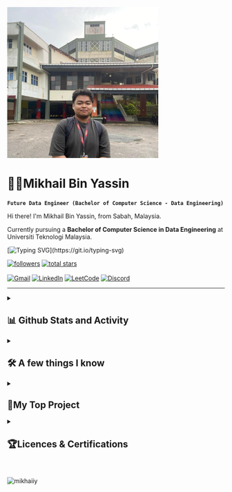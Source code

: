 <div align="left">
  <img src="mikhaily.jpg" alt="mikhaily" width="350px">
</div>

# 🧑‍🔬Mikhail Bin Yassin

<!-- Introduction section -->
**`Future Data Engineer (Bachelor of Computer Science - Data Engineering)`**

Hi there! I'm Mikhail Bin Yassin, from Sabah, Malaysia. 

Currently pursuing a **Bachelor of Computer Science in Data Engineering** at Universiti Teknologi Malaysia.

<!-- Quotes section -->
[![Typing SVG](https://readme-typing-svg.demolab.com?font=Rubik+Mono+One&size=15&duration=3000&pause=1000&color=FFFFFF&background=5FFF7600&multiline=true&random=false&width=500&height=75&lines=life+is+like+data...;messy+at+times%2C;but+beautiful+when+properly+structured.)](https://git.io/typing-svg)

<!-- Social badges section -->
 <p align="left"> 
      <a href="https://github.com/mikhaiIy?tab=followers">
         <img alt="followers" title="Follow me on Github" src="https://custom-icon-badges.demolab.com/github/followers/mikhaiIy?color=236ad3&labelColor=1155ba&style=for-the-badge&logo=person-add&label=Follow&logoColor=white"/></a>
      <a href="https://github.com/mikhaiIy?tab=repositories&sort=stargazers">
         <img alt="total stars" title="Total stars on GitHub" src="https://custom-icon-badges.demolab.com/github/stars/mikhaiIy?color=55960c&style=for-the-badge&labelColor=488207&logo=star"/></a>
      <br><br>
   <a href='https://mail.google.com/mail/?view=cm&fs=1&tf=1&to=mikhailbinyassin@gmail.com' target='_blank' rel='noreferrer'><img alt="Gmail" src="https://img.shields.io/badge/Gmail-D14836?style=for-the-badge&logo=gmail&logoColor=white"></a>
 <a href='https://www.linkedin.com/in/mikhailbinyassin/' target='_blank' rel='noreferrer'><img alt="LinkedIn" src="https://img.shields.io/badge/LinkedIn-0077B5?style=for-the-badge&logo=linkedin&logoColor=white"></a>
 <a href='https://leetcode.com/mikhaiIy/' target='_blank' rel='noreferrer'><img alt="LeetCode" src="https://img.shields.io/badge/-LeetCode-FFA116?style=for-the-badge&logo=LeetCode&logoColor=black"></a>
  <a href="https://discord.com/users/729631503331360779"><img alt="Discord" src="https://img.shields.io/badge/Discord-5865F2?style=for-the-badge&logo=discord&logoColor=white"></a>
 
   </p>

---
<details>
 <summary><h2>📊 Github Stats and Activity</h2></summary>

 <h3>🔥 Streak Stats</h3>
 <a href="https://github.com/DenverCoder1/github-readme-streak-stats">
      <img title="🔥 I am still beginner, don't kecam please" alt="mikhaily's streak" src="https://streak-stats.demolab.com/?user=mikhaiIy&theme=monokai-metallian&hide_border=true"/>
    </a><br></br>

<h3>💻 GitHub Profile Stats</h3>
<a href="https://github.com/anuraghazra/github-readme-stats"><img alt="mikhaily's Github Stats" src="https://denvercoder1-github-readme-stats.vercel.app/api/?username=mikhaiIy&show_icons=true&include_all_commits=true&count_private=true&theme=react&hide_border=true&bg_color=1F222E&title_color=F85D7F&icon_color=F8D866" height="192px"/></a>
  <a href="https://github.com/anuraghazra/github-readme-stats"><img alt="mikhaily's Top Languages" src="https://denvercoder1-github-readme-stats.vercel.app/api/top-langs/?username=mikhaiIy&langs_count=8&layout=compact&theme=react&hide_border=true&bg_color=1F222E&title_color=F85D7F&icon_color=F8D866&hide=Jupyter%20Notebook,Roff" height="192px"/></a>
  <br/>
<a href="https://github.com/ashutosh00710/github-readme-activity-graph"><img alt="mikhaily's Activity Graph" src="https://github-readme-activity-graph.vercel.app/graph/?username=mikhaiIy&bg_color=1F222E&color=F8D866&line=F85D7F&point=FFFFFF&hide_border=true" /></a>

</details>


<details> 
  <summary><h2>🛠️ A few things I know</h2></summary>
  <h3>👨‍💻 Programming and Markup Languages</h3>

  <p>
      <a href="#"><img alt="MIPS Assembly" src="https://custom-icon-badges.demolab.com/badge/Assembly-525252.svg?logo=asm-hex&logoColor=white"></a>
      <a href="#"><img alt="C" src="https://img.shields.io/badge/C-00599C?style=for-the-badge&logo=c&logoColor=white"></a>
      <a href="#"><img alt="C++" src="https://img.shields.io/badge/C%2B%2B-00599C?style=for-the-badge&logo=c%2B%2B&logoColor=white"></a>
      <a href="#"><img alt="HTML" src="https://img.shields.io/badge/HTML5-E34F26?style=for-the-badge&logo=html5&logoColor=white"></a>
      <a href="#"><img alt="CSS" src="https://img.shields.io/badge/CSS3-1572B6?style=for-the-badge&logo=css3&logoColor=white"></a>
      <a href="#"><img alt="Java" src="https://img.shields.io/badge/java-%23ED8B00.svg?style=for-the-badge&logo=openjdk&logoColor=white"></a>
      <a href="#"><img alt="JavaScript" src="https://img.shields.io/badge/JavaScript-323330?style=for-the-badge&logo=javascript&logoColor=F7DF1E"></a>
      <a href="#"><img alt="Markdown" src="https://img.shields.io/badge/Markdown-000000?style=for-the-badge&logo=markdown&logoColor=white"></a>
      <a href="#"><img alt="PHP" src="https://img.shields.io/badge/PHP-777BB4?style=for-the-badge&logo=php&logoColor=white"></a>
      <a href="#"><img alt="Python" src="https://img.shields.io/badge/Python-FFD43B?style=for-the-badge&logo=python&logoColor=blue"></a>
      <a href="#"><img alt="R" src="https://img.shields.io/badge/R-276DC3?style=for-the-badge&logo=r&logoColor=white"></a>
      <a href="#"><img alt="TypeScript" src="https://img.shields.io/badge/TypeScript-007ACC?style=for-the-badge&logo=typescript&logoColor=white"></a>
      <a href="#"><img alt="JQuery" src="https://img.shields.io/badge/jQuery-0769AD?style=for-the-badge&logo=jquery&logoColor=white"></a>
      <a href="#"><img alt="JSS" src="https://img.shields.io/badge/JSS-F7DF1E?style=for-the-badge&logo=JSS&logoColor=white"></a>
      <a href="#"><img alt="R" src="https://img.shields.io/badge/R-276DC3?style=for-the-badge&logo=r&logoColor=white"></a>
      <a href="#"><img alt="PL/SQL" src="https://img.shields.io/badge/PLSQL-F80000?style=for-the-badge&logo=oracle&logoColor=black"></a>
  </p>

#
  <h3>🧰 Frameworks and Libraries</h3>

  <p>
      <a href="#"><img alt="AWS" src="https://img.shields.io/badge/AWS-%23FF9900.svg?style=for-the-badge&logo=amazon-aws&logoColor=white"></a>
      <a href="#"><img alt="Arduino" src="https://img.shields.io/badge/Arduino_IDE-00979D?style=for-the-badge&logo=arduino&logoColor=white"></a>
      <a href="#"><img alt="Bootstrap" src="https://img.shields.io/badge/Bootstrap-563D7C?style=for-the-badge&logo=bootstrap&logoColor=white"></a>
      <a href="#"><img alt="GitHub Pages" src="https://img.shields.io/badge/GitHub%20Pages-222222?style=for-the-badge&logo=GitHub%20Pages&logoColor=white"></a>
      <a href="#"><img alt="GitBook" src="https://img.shields.io/badge/GitBook-7B36ED?style=for-the-badge&logo=gitbook&logoColor=white"></a>
      <a href="#"><img alt="GitHub Actions" src="https://img.shields.io/badge/Github%20Actions-282a2e?style=for-the-badge&logo=githubactions&logoColor=367cfe"></a>
      <a href="#"><img alt="NumPy" src="https://img.shields.io/badge/Numpy-777BB4?style=for-the-badge&logo=numpy&logoColor=white"></a>
      <a href="#"><img alt="Pandas" src="https://img.shields.io/badge/Pandas-2C2D72?style=for-the-badge&logo=pandas&logoColor=white"></a>
      <a href="#"><img alt="Apache" src="https://img.shields.io/badge/Apache-D22128?style=for-the-badge&logo=Apache&logoColor=white"></a>
      <a href="#"><img alt="Wordpress" src="https://img.shields.io/badge/Wordpress-21759B?style=for-the-badge&logo=wordpress&logoColor=white"></a>
      <a href="#"><img alt="Anaconda" src="https://img.shields.io/badge/conda-342B029.svg?&style=for-the-badge&logo=anaconda&logoColor=white"></a>
      <a href="#"><img alt="PowerBI" src="https://img.shields.io/badge/PowerBI-F2C811?style=for-the-badge&logo=Power%20BI&logoColor=white"></a>
      
  </p>
  
#
  <h3>🗄️ Databases and Cloud Hosting</h3>

  <p>
      <a href="#"><img alt="MongoDB" src ="https://img.shields.io/badge/MongoDB-4EA94B?style=for-the-badge&logo=mongodb&logoColor=white"></a>
      <a href="#"><img alt="MariaDB" src ="https://img.shields.io/badge/MariaDB-003545?style=for-the-badge&logo=mariadb&logoColor=white"></a>
      <a href="#"><img alt="MySQL" src="https://img.shields.io/badge/MySQL-005C84?style=for-the-badge&logo=mysql&logoColor=white"></a>
      <a href="#"><img alt="Notion" src="https://img.shields.io/badge/Notion-000000?style=for-the-badge&logo=notion&logoColor=white"></a>
      <a href="#"><img alt="Oracle" src ="https://img.shields.io/badge/Oracle-F80000?style=for-the-badge&logo=oracle&logoColor=black"></a>
  </p>
  
  #
  <h3>💻 Software and Tools</h3>
  <h5><b>IDEs</b></h5>
  <p>
    <a href="#"><img alt="Atom" src="https://img.shields.io/badge/Atom-66595C?style=for-the-badge&logo=Atom&logoColor=white"></a>
    <a href="#"><img alt="CLion" src="https://img.shields.io/badge/CLion-000000?style=for-the-badge&logo=clion&logoColor=white"></a>
    <a href="#"><img alt="IntelliJ Idea" src="https://img.shields.io/badge/IntelliJ_IDEA-000000.svg?style=for-the-badge&logo=intellij-idea&logoColor=white"></a>
    <a href="#"><img alt="PHPStorm" src="http://img.shields.io/badge/-PHPStorm-181717?style=for-the-badge&logo=phpstorm&logoColor=white"></a>
    <a href="#"><img alt="PyCharm" src="https://img.shields.io/badge/PyCharm-000000.svg?&style=for-the-badge&logo=PyCharm&logoColor=white"></a>
    <a href="#"><img alt="Replit" src="https://img.shields.io/badge/replit-667881?style=for-the-badge&logo=replit&logoColor=white"></a>
    <a href="#"><img alt="WebStorm" src="https://img.shields.io/badge/WebStorm-000000?style=for-the-badge&logo=WebStorm&logoColor=white"></a>
  </p>
  
   <h5><b>Design</b></h5>
  <p>
      <a href="#"><img alt="Adobe Creative Cloud" src="https://img.shields.io/badge/Adobe%20Creative%20Cloud-DA1F26?style=for-the-badge&logo=Adobe%20Creative%20Cloud&logoColor=white"></a>
      <a href="#"><img alt="Adobe After Affect" src="https://img.shields.io/badge/Adobe%20after%20affects-CF96FD?style=for-the-badge&logo=Adobe%20after%20effects&logoColor=393665"></a>
      <a href="#"><img alt="Adobe Illustrator" src="https://img.shields.io/badge/Adobe%20Illustrator-FF9A00?style=for-the-badge&logo=adobe%20illustrator&logoColor=white"></a>
      <a href="#"><img alt="Adobe InDesign" src="https://img.shields.io/badge/Adobe%20InDesign-FF3366?style=for-the-badge&logo=Adobe%20InDesign&logoColor=white"></a>
      <a href="#"><img alt="Adobe Photoshop" src="https://img.shields.io/badge/Adobe%20Photoshop-31A8FF?style=for-the-badge&logo=Adobe%20Photoshop&logoColor=black"></a>
      <a href="#"><img alt="Adobe Premiere Pro" src="https://img.shields.io/badge/Adobe%20Premiere%20Pro-9999FF?style=for-the-badge&logo=Adobe%20Premiere%20Pro&logoColor=white"></a>
      <a href="#"><img alt="Adobe XD" src="https://img.shields.io/badge/Adobe%20XD-470137?style=for-the-badge&logo=Adobe%20XD&logoColor=#FF61F6"></a>
      <a href="#"><img alt="Canva" src="https://img.shields.io/badge/Canva-%2300C4CC.svg?&style=for-the-badge&logo=Canva&logoColor=white"></a>
      <a href="#"><img alt="Figma" src="https://img.shields.io/badge/Figma-F24E1E?style=for-the-badge&logo=figma&logoColor=white"></a>
  </p>
  <p>
   
   <h5><b>Applications</b></h5>
      <a href="#"><img alt="Google Sheets" src="https://img.shields.io/badge/Google%20Sheets-34A853?style=for-the-badge&logo=google-sheets&logoColor=white"></a>
      <a href="#"><img alt="Jupyter" src="https://img.shields.io/badge/AWS-%23FF9900.svg?style=for-the-badge&logo=amazon-aws&logoColor=white"></a>
      <a href="#"><img alt="Trello" src="https://img.shields.io/badge/Trello-0052CC?style=for-the-badge&logo=trello&logoColor=white"></a>
   
  </p>
  
#
  <h3>📚 Education</h3>
  <p>
    <a href=""><img alt="Khan Academy" src="https://img.shields.io/badge/Khan%20Academy-14BF96?style=for-the-badge&logo=Khan%20Academy&logoColor=white"></a>
    <a href="#"><img alt="W3Schools" src="https://img.shields.io/badge/W3Schools-04AA6D?style=for-the-badge&logo=W3Schools&logoColor=white"></a>
  </p>
</details>

<details>
 <summary><h2>📂My Top Project</h2></summary>
 <p align="left">
    <a href="https://github.com/mikhaiIy/Appointment-Booking-System"><img width="278" src="https://denvercoder1-github-readme-stats.vercel.app/api/pin?username=mikhaiIy&repo=Appointment-Booking-System&theme=react&bg_color=1F222E&title_color=F85D7F&hide_border=true&icon_color=F8D866&show_icons=false" alt="custom-icon-badges"></a>
    <a href="https://github.com/mikhaiIy/Car-Booking-System"><img width="278" src="https://denvercoder1-github-readme-stats.vercel.app/api/pin?username=mikhaiIy&repo=Car-Booking-System&theme=react&bg_color=1F222E&title_color=F85D7F&hide_border=true&icon_color=F8D866&show_icons=false" alt="custom-icon-badges"></a>
    <a href="https://github.com/mikhaiIy/Kindergarden-Management-System"><img width="278" src="https://denvercoder1-github-readme-stats.vercel.app/api/pin?username=mikhaiIy&repo=Kindergarden-Management-System&theme=react&bg_color=1F222E&title_color=F85D7F&hide_border=true&icon_color=F8D866&show_icons=false" alt="custom-icon-badges"></a>
    <a href="https://github.com/mikhaiIy/SDT-Assignment"><img width="278" src="https://denvercoder1-github-readme-stats.vercel.app/api/pin?username=mikhaiIy&repo=SDT-Assignment&theme=react&bg_color=1F222E&title_color=F85D7F&hide_border=true&icon_color=F8D866&show_icons=false" alt="custom-icon-badges"></a>
  </p>
</details>

<details>
 <summary><h2>🏆Licences & Certifications</h2></summary>
 
- 🎖️[AWS Academy Graduate - AWS Academy Cloud Foundations](https://www.credly.com/badges/5b93c137-c38f-4c56-988b-5fdee0fa9bb2/public_url)
- 🎖️[Microsoft Certified: Azure AI Fundamentals](https://www.credly.com/badges/33877240-597b-45f2-8211-6306b1bf45b8/public_url)

</details>

#

<p align="left"> <img src="https://komarev.com/ghpvc/?username=mikhaiiy&label=Profile%20views&color=0e75b6&style=flat" alt="mikhaiiy" /> </p>
